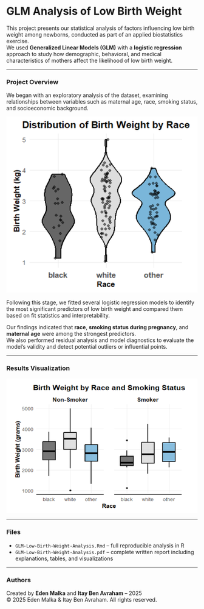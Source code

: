 # GLM Analysis of Low Birth Weight

This project presents our statistical analysis of factors influencing low birth weight among newborns, conducted as part of an applied biostatistics exercise.  
We used **Generalized Linear Models (GLM)** with a **logistic regression** approach to study how demographic, behavioral, and medical characteristics of mothers affect the likelihood of low birth weight.

---

### **Project Overview**
We began with an exploratory analysis of the dataset, examining relationships between variables such as maternal age, race, smoking status, and socioeconomic background.

![Distribution of Birth Weight by Race](images/dist.png)

Following this stage, we fitted several logistic regression models to identify the most significant predictors of low birth weight and compared them based on fit statistics and interpretability.

Our findings indicated that **race**, **smoking status during pregnancy**, and **maternal age** were among the strongest predictors.  
We also performed residual analysis and model diagnostics to evaluate the model’s validity and detect potential outliers or influential points.

---

### **Results Visualization**

![Birth Weight by Race and Smoking Status](images/Box%20Plots.png)

---

### **Files**
- `GLM-Low-Birth-Weight-Analysis.Rmd` – full reproducible analysis in R  
- `GLM-Low-Birth-Weight-Analysis.pdf` – complete written report including explanations, tables, and visualizations  

---

### **Authors**
Created by **Eden Malka** and **Itay Ben Avraham** – 2025  
© 2025 Eden Malka & Itay Ben Avraham. All rights reserved.
